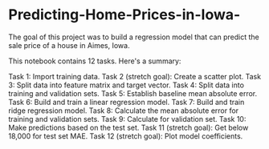# Predicting-Home-Prices-in-Iowa-
The goal of this project was to build a regression model that can predict the sale price of a house in Aimes, Iowa.

This notebook contains 12 tasks. Here's a summary:

Task 1: Import training data.
Task 2 (stretch goal): Create a scatter plot.
Task 3: Split data into feature matrix and target vector.
Task 4: Split data into training and validation sets.
Task 5: Establish baseline mean absolute error.
Task 6: Build and train a linear regression model.
Task 7: Build and train ridge regression model.
Task 8: Calculate the mean absolute error for training and validation sets.
Task 9: Calculate 
 for validation set.
Task 10: Make predictions based on the test set.
Task 11 (stretch goal): Get below 18,000 for test set MAE.
Task 12 (stretch goal): Plot model coefficients.
